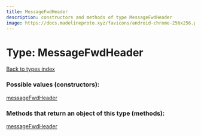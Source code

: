 ```yaml
---
title: MessageFwdHeader
description: constructors and methods of type MessageFwdHeader
image: https://docs.madelineproto.xyz/favicons/android-chrome-256x256.png
---
```

# Type: MessageFwdHeader
[Back to types index](index.md)



### Possible values (constructors):

[messageFwdHeader](../constructors/messageFwdHeader.md)  



### Methods that return an object of this type (methods):



[messageFwdHeader](../constructors/messageFwdHeader.md)  

